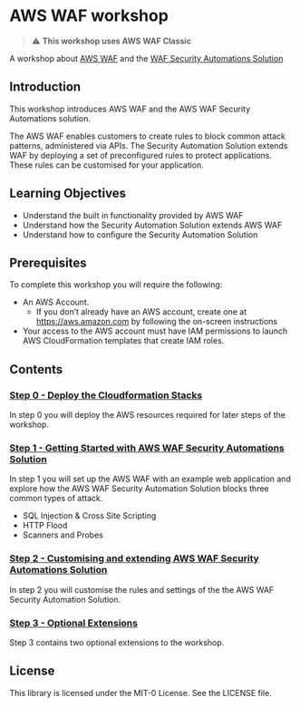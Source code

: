 # AWS WAF workshop

> :warning: **This workshop uses AWS WAF Classic**

A workshop about [AWS WAF](https://aws.amazon.com/waf/) and the [WAF Security Automations Solution](https://aws.amazon.com/solutions/aws-waf-security-automations/)


## Introduction

This workshop introduces AWS WAF and the AWS WAF Security Automations solution.

The AWS WAF enables customers to create rules to block common attack patterns, administered via APIs.
The Security Automation Solution extends WAF by deploying a set of preconfigured rules to protect applications. These rules can be customised for your application.

## Learning Objectives

* Understand the built in functionality provided by AWS WAF
* Understand how the Security Automation Solution extends AWS WAF
* Understand how to configure the Security Automation Solution

## Prerequisites

To complete this workshop you will require the following:
* An AWS Account.
    * If you don’t already have an AWS account, create one at <https://aws.amazon.com> by following the on-screen instructions
* Your access to the AWS account must have IAM permissions to launch AWS CloudFormation templates that create IAM roles.

## Contents

### [Step 0 - Deploy the Cloudformation Stacks](docs/step-0.md)

In step 0 you will deploy the AWS resources required for later steps of the workshop.

### [Step 1 - Getting Started with AWS WAF Security Automations Solution](docs/step-1.md)

In step 1 you will set up the AWS WAF with an example web application and explore how the AWS WAF Security Automation Solution blocks three common types of attack.
* SQL Injection & Cross Site Scripting
* HTTP Flood
* Scanners and Probes

### [Step 2 - Customising and extending AWS WAF Security Automations Solution](docs/step-2.md)

In step 2 you will customise the rules and settings of the the AWS WAF Security Automation Solution.

### [Step 3 - Optional Extensions](docs/step-3.md)

Step 3 contains two optional extensions to the workshop.

## License

This library is licensed under the MIT-0 License. See the LICENSE file.
